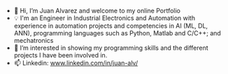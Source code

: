 - 👋 Hi, I’m Juan Alvarez and welcome to my online Portfolio
- 💡 I'm an Engineer in Industrial Electronics and Automation with experience in automation projects and competencies in AI (ML, DL, ANN), programming languages such as Python, Matlab and C/C++; and mechatronics
- 👀 I’m interested in showing my programming skills and the different projects I have been involved in.
- 📫 Linkedin: www.linkedin.com/in/juan-alv/


<!---
Jualas7399/Jualas7399 is a ✨ special ✨ repository because its `README.md` (this file) appears on your GitHub profile.
You can click the Preview link to take a look at your changes.
--->
